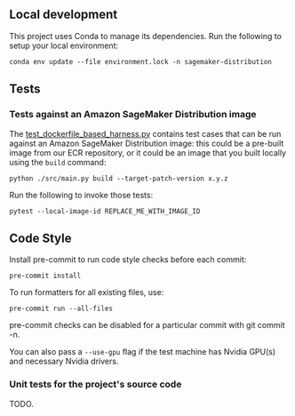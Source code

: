 ## Local development

This project uses Conda to manage its dependencies. Run the following to setup your local environment:

```shell
conda env update --file environment.lock -n sagemaker-distribution
```

## Tests

### Tests against an Amazon SageMaker Distribution image

The [test_dockerfile_based_harness.py](test/test_dockerfile_based_harness.py) contains test cases that can be run
against an Amazon SageMaker Distribution image: this could be a pre-built image from our ECR repository, or it could be
an image that you built locally using the `build` command:

```shell
python ./src/main.py build --target-patch-version x.y.z
```

Run the following to invoke those tests:

```shell
pytest --local-image-id REPLACE_ME_WITH_IMAGE_ID
```

## Code Style

Install pre-commit to run code style checks before each commit:

```shell
pre-commit install
```

To run formatters for all existing files, use:

```shell
pre-commit run --all-files
```

pre-commit checks can be disabled for a particular commit with git commit -n.

You can also pass a `--use-gpu` flag if the test machine has Nvidia GPU(s) and necessary Nvidia drivers.

### Unit tests for the project's source code

TODO.

